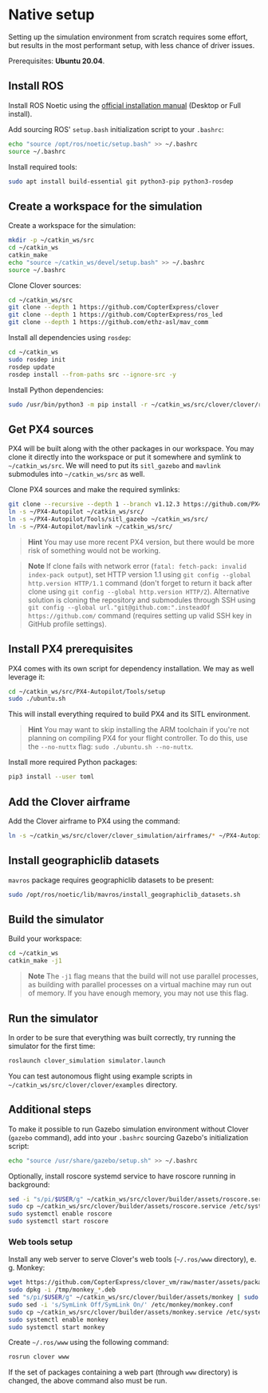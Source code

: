 # Native setup

Setting up the simulation environment from scratch requires some effort, but results in the most performant setup, with less chance of driver issues.

<!-- > **Hint** See up-to-date commands set for installation Clover simulation software in the script, that builds the virtual machine image with the simulator: [`install_software.sh`](https://github.com/CopterExpress/clover_vm/blob/master/scripts/install_software.sh). -->

Prerequisites: **Ubuntu 20.04**.

## Install ROS

Install ROS Noetic using the [official installation manual](http://wiki.ros.org/noetic/Installation/Ubuntu) (Desktop or Full install).

Add sourcing ROS' `setup.bash` initialization script to your `.bashrc`:

```bash
echo "source /opt/ros/noetic/setup.bash" >> ~/.bashrc
source ~/.bashrc
```

Install required tools:

```bash
sudo apt install build-essential git python3-pip python3-rosdep
```

## Create a workspace for the simulation

Create a workspace for the simulation:

```bash
mkdir -p ~/catkin_ws/src
cd ~/catkin_ws
catkin_make
echo "source ~/catkin_ws/devel/setup.bash" >> ~/.bashrc
source ~/.bashrc
```

Clone Clover sources:

```bash
cd ~/catkin_ws/src
git clone --depth 1 https://github.com/CopterExpress/clover
git clone --depth 1 https://github.com/CopterExpress/ros_led
git clone --depth 1 https://github.com/ethz-asl/mav_comm
```

Install all dependencies using `rosdep`:

```bash
cd ~/catkin_ws
sudo rosdep init
rosdep update
rosdep install --from-paths src --ignore-src -y
```

Install Python dependencies:

```bash
sudo /usr/bin/python3 -m pip install -r ~/catkin_ws/src/clover/clover/requirements.txt
```

## Get PX4 sources

PX4 will be built along with the other packages in our workspace. You may clone it directly into the workspace or put it somewhere and symlink to `~/catkin_ws/src`. We will need to put its `sitl_gazebo` and `mavlink` submodules into `~/catkin_ws/src` as well.

Clone PX4 sources and make the required symlinks:

```bash
git clone --recursive --depth 1 --branch v1.12.3 https://github.com/PX4/PX4-Autopilot.git ~/PX4-Autopilot
ln -s ~/PX4-Autopilot ~/catkin_ws/src/
ln -s ~/PX4-Autopilot/Tools/sitl_gazebo ~/catkin_ws/src/
ln -s ~/PX4-Autopilot/mavlink ~/catkin_ws/src/
```

> **Hint** You may use more recent PX4 version, but there would be more risk of something would not be working.

<!-- -->

> **Note** If clone fails with network error (`fatal: fetch-pack: invalid index-pack output`), set HTTP version 1.1 using `git config --global http.version HTTP/1.1` command (don't forget to return it back after clone using `git config --global http.version HTTP/2`). Alternative solution is cloning the repository and submodules through SSH using `git config --global url."git@github.com:".insteadOf https://github.com/` command (requires setting up valid SSH key in GitHub profile settings).

## Install PX4 prerequisites

PX4 comes with its own script for dependency installation. We may as well leverage it:

```bash
cd ~/catkin_ws/src/PX4-Autopilot/Tools/setup
sudo ./ubuntu.sh
```

This will install everything required to build PX4 and its SITL environment.

> **Hint** You may want to skip installing the ARM toolchain if you're not planning on compiling PX4 for your flight controller. To do this, use the `--no-nuttx` flag: `sudo ./ubuntu.sh --no-nuttx`.

Install more required Python packages:

```bash
pip3 install --user toml
```

## Add the Clover airframe

Add the Clover airframe to PX4 using the command:

```bash
ln -s ~/catkin_ws/src/clover/clover_simulation/airframes/* ~/PX4-Autopilot/ROMFS/px4fmu_common/init.d-posix/airframes/
```

## Install geographiclib datasets

`mavros` package requires geographiclib datasets to be present:

```bash
sudo /opt/ros/noetic/lib/mavros/install_geographiclib_datasets.sh
```

## Build the simulator

Build your workspace:

```bash
cd ~/catkin_ws
catkin_make -j1
```

> **Note** The `-j1` flag means that the build will not use parallel processes, as building with parallel processes on a virtual machine may run out of memory. If you have enough memory, you may not use this flag.

## Run the simulator

In order to be sure that everything was built correctly, try running the simulator for the first time:

```bash
roslaunch clover_simulation simulator.launch
```

You can test autonomous flight using example scripts in `~/catkin_ws/src/clover/clover/examples` directory.

## Additional steps

To make it possible to run Gazebo simulation environment without Clover (`gazebo` command), add into your `.bashrc` sourcing Gazebo's initialization script:

```bash
echo "source /usr/share/gazebo/setup.sh" >> ~/.bashrc
```

Optionally, install roscore systemd service to have roscore running in background:

```bash
sed -i "s/pi/$USER/g" ~/catkin_ws/src/clover/builder/assets/roscore.service
sudo cp ~/catkin_ws/src/clover/builder/assets/roscore.service /etc/systemd/system
sudo systemctl enable roscore
sudo systemctl start roscore
```

### Web tools setup

Install any web server to serve Clover's web tools (`~/.ros/www` directory), e. g. Monkey:

```bash
wget https://github.com/CopterExpress/clover_vm/raw/master/assets/packages/monkey_1.6.9-1_$(dpkg --print-architecture).deb -P /tmp
sudo dpkg -i /tmp/monkey_*.deb
sed "s/pi/$USER/g" ~/catkin_ws/src/clover/builder/assets/monkey | sudo tee /etc/monkey/sites/default
sudo sed -i 's/SymLink Off/SymLink On/' /etc/monkey/monkey.conf
sudo cp ~/catkin_ws/src/clover/builder/assets/monkey.service /etc/systemd/system/monkey.service
sudo systemctl enable monkey
sudo systemctl start monkey
```

Create `~/.ros/www` using the following command:

```bash
rosrun clover www
```

If the set of packages containing a web part (through `www` directory) is changed, the above command also must be run.
